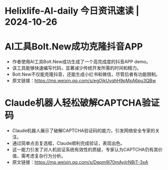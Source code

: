 # Helixlife-AI-daily 今日资讯速读 | 2024-10-26

# **AI工具Bolt.New成功克隆抖音APP**
- 作者使用AI工具Bolt.New成功生成了一个高完成度的抖音APP demo。
- 该工具能够快速编写代码，显著减少传统开发所需的时间和精力。
- Bolt.New不仅能克隆抖音，还能生成小红书和微信，尽管后者有功能限制。
- 原文链接：https://mp.weixin.qq.com/s/egOjkUvqhH9pMxA6pu3QBw

# **Claude机器人轻松破解CAPTCHA验证码**
- Claude机器人展示了破解CAPTCHA验证码的能力，引发网络安全专家的关注。
- 通过简单点击复选框，Claude顺利完成验证，表现出色。
- 这一能力引发了对人机验证系统有效性的质疑，专家认为CAPTCHA仍有其价值，需考虑复杂行为分析。
- 原文链接：https://mp.weixin.qq.com/s/Depm9l70mAyjirNBjT-3xA

